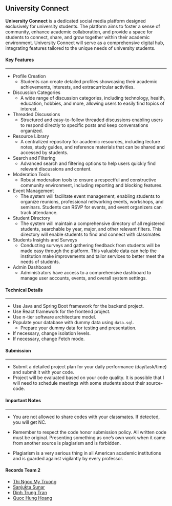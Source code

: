 

## University Connect

**University Connect** is a dedicated social media platform designed exclusively for university students. The platform aims to foster a sense of community, enhance academic collaboration, and provide a space for students to connect, share, and grow together within their academic environment. University Connect will serve as a comprehensive digital hub, integrating features tailored to the unique needs of university students.

#### Key Features
--- 
* Profile Creation
    * Students can create detailed profiles showcasing their academic achievements, interests, and extracurricular activities.
* Discussion Categories
    * A wide range of discussion categories, including technology, health, education, hobbies, and more, allowing users to easily find topics of interest.
* Threaded Discussions
    * Structured and easy-to-follow threaded discussions enabling users to respond directly to specific posts and keep conversations organized.
* Resource Library
    * A centralized repository for academic resources, including lecture notes, study guides, and reference materials that can be shared and accessed by students.
* Search and Filtering
    * Advanced search and filtering options to help users quickly find relevant discussions and content.
* Moderation Tools
    * Robust moderation tools to ensure a respectful and constructive community environment, including reporting and blocking features.
* Event Management
    * The system will facilitate event management, enabling students to organize reunions, professional networking events, workshops, and seminars. Students can RSVP for events, and event organizers can track attendance.
*  Student Directory
    * The system will maintain a comprehensive directory of all registered students, searchable by year, major, and other relevant filters. This directory will enable students to find and connect with classmates.
* Students Insights and Surveys
    * Conducting surveys and gathering feedback from students will be made easy through the platform. This valuable data can help the institution make improvements and tailor services to better meet the needs of students.
* Admin Dashboard
    * Administrators have access to a comprehensive dashboard to manage user accounts, events, and overall system settings.

#### Technical Details
---
* Use Java and Spring Boot framework for the backend project.
* Use React framework for the frontend project.
* Use n-tier software architecture model.
* Populate your database with dummy data using `data.sql`.
    * Prepare your dummy data for testing and presentation.
* If necessary, change isolation levels.
* If necessary, change Fetch mode.


#### Submission
---
* Submit a detailed project plan for your daily performance (day/task/time) and submit it with your code.
* Project will be evaluated based on your code quality. It is possible that I will need to schedule meetings with some students about their source-code.

#### Important Notes
---
* You are not allowed to share codes with your classmates. If detected, you will get NC.

* Remember to respect the code honor submission policy. All written code must be original. Presenting something as one’s own work when it came from another source is plagiarism and is forbidden.

* Plagiarism is a very serious thing in all American academic institutions and is guarded against vigilantly by every professor.





 
#### Records Team 2
* [Thi Ngoc My Truong](https://drive.google.com/file/d/1zBvBRdB59MWCH23Hf1HULqp4gutvAl00/view?usp=sharing)
* [Sanjukta Sunar](https://drive.google.com/file/d/1e7huea4fItKjeJwekY-1bhz485TFD32s/view)
* [Dinh Trung Tran](https://drive.google.com/file/d/1RQcHnwkwo1-lPda7qePNPQNHKnZFoFgu/view?usp=sharing)
* [Quoc Hung Hoang](https://drive.google.com/file/d/1tzgRMIaJYxWqH6vRcqkt0ufT7-cfjfn1/view?usp=sharing)

